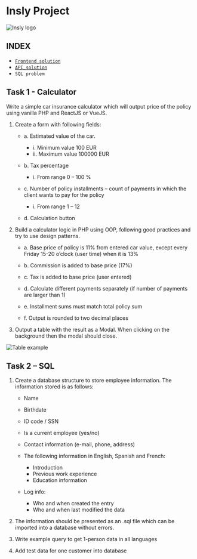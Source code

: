 # Insly Project

![Insly logo](https://i.imgur.com/0178v4J.png)

## INDEX

- [`Frontend solution`](https://github.com/DiegoAWS/insly#index)
- [`API solution`](https://github.com/DiegoAWS/insly-api#index)
- `SQL problem`

## Task 1 - Calculator

Write a simple car insurance calculator which will output price of the policy using vanilla PHP and ReactJS or VueJS.

1. Create a form with following fields:

   - a. Estimated value of the car.

     - i. Minimum value 100 EUR
     - ii. Maximum value 100000 EUR

   - b. Tax percentage

     - i. From range 0 – 100 %

   - c. Number of policy installments – count of payments in which the client wants to pay for the policy

     - i. From range 1 – 12

   - d. Calculation button

2. Build a calculator logic in PHP using OOP, following good practices and try to use design patterns.

   - a. Base price of policy is 11% from entered car value, except every Friday 15-20 o’clock (user time) when it is 13%

   - b. Commission is added to base price (17%)

   - c. Tax is added to base price (user entered)

   - d. Calculate different payments separately (if number of payments are larger than 1)

   - e. Installment sums must match total policy sum

   - f. Output is rounded to two decimal places

3. Output a table with the result as a Modal. When clicking on the background then the modal should close.

![Table example](https://i.imgur.com/yfwXd5y.png)

## Task 2 – SQL

1. Create a database structure to store employee information. The information stored is as follows:

   - Name
   - Birthdate
   - ID code / SSN
   - Is a current employee (yes/no)
   - Contact information (e-mail, phone, address)

   - The following information in English, Spanish and French:
     - Introduction
     - Previous work experience
     - Education information

   - Log info:
     - Who and when created the entry
     - Who and when last modified the data

2. The information should be presented as an .sql file which can be imported into a database without errors.
3. Write example query to get 1-person data in all languages
4. Add test data for one customer into database
